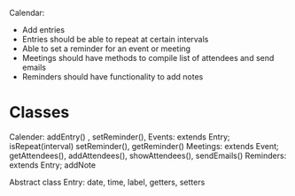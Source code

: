 Calendar:
- Add entries
- Entries should be able to repeat at certain intervals
- Able to set a reminder for an event or meeting
- Meetings should have methods to compile list of attendees and send emails
- Reminders should have functionality to add notes

# Classes
Calender: addEntry() , setReminder(), 
Events: extends Entry; isRepeat(interval) setReminder(), getReminder()
Meetings: extends Event; getAttendees(), addAttendees(), showAttendees(), sendEmails()
Reminders: extends Entry; addNote

Abstract class Entry: date, time, label, getters, setters


